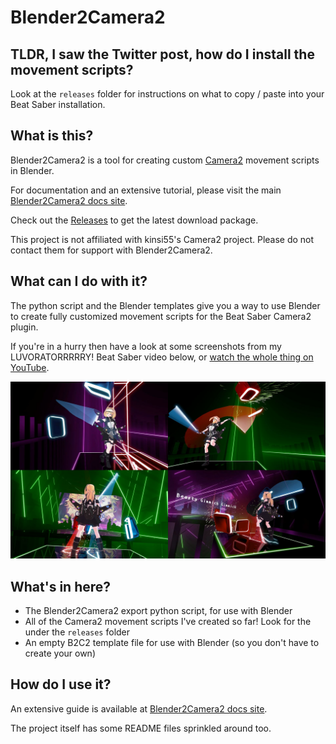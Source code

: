 # Blender2Camera2

## TLDR, I saw the Twitter post, how do I install the movement scripts?

Look at the `releases` folder for instructions on what to copy / paste into your Beat Saber installation.

## What is this?

Blender2Camera2 is a tool for creating custom [Camera2](https://github.com/kinsi55/CS_BeatSaber_Camera2) movement scripts in Blender.

For documentation and an extensive tutorial, please visit the main [Blender2Camera2 docs site](https://kandywrong.com/b2c2/).

Check out the [Releases](https://github.com/KandyWrong/blender2camera2/releases) to get the latest download package.

This project is not affiliated with kinsi55's Camera2 project. Please do not contact them for support with Blender2Camera2.

## What can I do with it?

The python script and the Blender templates give you a way to use Blender to create fully customized movement scripts for the Beat Saber Camera2 plugin.

If you're in a hurry then have a look at some screenshots from my LUVORATORRRRRY! Beat Saber video below, or [watch the whole thing on YouTube](https://youtu.be/ISJmNQHka8I).

![Screenshots](screenshots.jpg)

## What's in here?

* The Blender2Camera2 export python script, for use with Blender
* All of the Camera2 movement scripts I've created so far! Look for the under the `releases` folder
* An empty B2C2 template file for use with Blender (so you don't have to create your own)

## How do I use it?

An extensive guide is available at [Blender2Camera2 docs site](https://kandywrong.com/b2c2/).

The project itself has some README files sprinkled around too.
